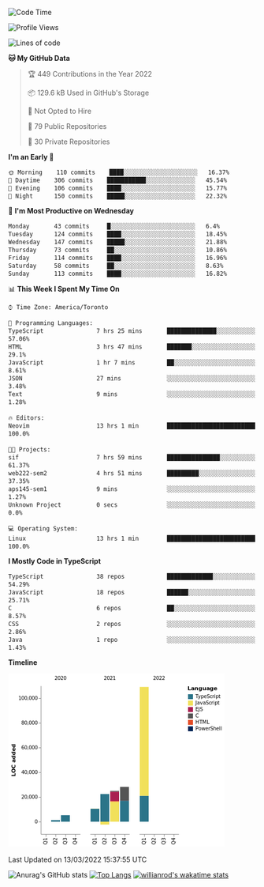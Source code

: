 <!--START_SECTION:waka-->
![Code Time](http://img.shields.io/badge/Code%20Time-185%20hrs%2026%20mins-blue)

![Profile Views](http://img.shields.io/badge/Profile%20Views-7-blue)

![Lines of code](https://img.shields.io/badge/From%20Hello%20World%20I%27ve%20Written-199%20Thousand%20lines%20of%20code-blue)

**🐱 My GitHub Data** 

> 🏆 449 Contributions in the Year 2022
 > 
> 📦 129.6 kB Used in GitHub's Storage 
 > 
> 🚫 Not Opted to Hire
 > 
> 📜 79 Public Repositories 
 > 
> 🔑 30 Private Repositories  
 > 
**I'm an Early 🐤** 

```text
🌞 Morning    110 commits    ████░░░░░░░░░░░░░░░░░░░░░   16.37% 
🌆 Daytime    306 commits    ███████████░░░░░░░░░░░░░░   45.54% 
🌃 Evening    106 commits    ████░░░░░░░░░░░░░░░░░░░░░   15.77% 
🌙 Night      150 commits    █████░░░░░░░░░░░░░░░░░░░░   22.32%

```
📅 **I'm Most Productive on Wednesday** 

```text
Monday       43 commits     █░░░░░░░░░░░░░░░░░░░░░░░░   6.4% 
Tuesday      124 commits    ████░░░░░░░░░░░░░░░░░░░░░   18.45% 
Wednesday    147 commits    █████░░░░░░░░░░░░░░░░░░░░   21.88% 
Thursday     73 commits     ██░░░░░░░░░░░░░░░░░░░░░░░   10.86% 
Friday       114 commits    ████░░░░░░░░░░░░░░░░░░░░░   16.96% 
Saturday     58 commits     ██░░░░░░░░░░░░░░░░░░░░░░░   8.63% 
Sunday       113 commits    ████░░░░░░░░░░░░░░░░░░░░░   16.82%

```


📊 **This Week I Spent My Time On** 

```text
⌚︎ Time Zone: America/Toronto

💬 Programming Languages: 
TypeScript               7 hrs 25 mins       ██████████████░░░░░░░░░░░   57.06% 
HTML                     3 hrs 47 mins       ███████░░░░░░░░░░░░░░░░░░   29.1% 
JavaScript               1 hr 7 mins         ██░░░░░░░░░░░░░░░░░░░░░░░   8.61% 
JSON                     27 mins             ░░░░░░░░░░░░░░░░░░░░░░░░░   3.48% 
Text                     9 mins              ░░░░░░░░░░░░░░░░░░░░░░░░░   1.28%

🔥 Editors: 
Neovim                   13 hrs 1 min        █████████████████████████   100.0%

🐱‍💻 Projects: 
sif                      7 hrs 59 mins       ███████████████░░░░░░░░░░   61.37% 
web222-sem2              4 hrs 51 mins       █████████░░░░░░░░░░░░░░░░   37.35% 
aps145-sem1              9 mins              ░░░░░░░░░░░░░░░░░░░░░░░░░   1.27% 
Unknown Project          0 secs              ░░░░░░░░░░░░░░░░░░░░░░░░░   0.0%

💻 Operating System: 
Linux                    13 hrs 1 min        █████████████████████████   100.0%

```

**I Mostly Code in TypeScript** 

```text
TypeScript               38 repos            █████████████░░░░░░░░░░░░   54.29% 
JavaScript               18 repos            ██████░░░░░░░░░░░░░░░░░░░   25.71% 
C                        6 repos             ██░░░░░░░░░░░░░░░░░░░░░░░   8.57% 
CSS                      2 repos             ░░░░░░░░░░░░░░░░░░░░░░░░░   2.86% 
Java                     1 repo              ░░░░░░░░░░░░░░░░░░░░░░░░░   1.43%

```


**Timeline**

![Chart not found](https://raw.githubusercontent.com/wise-introvert/wise-introvert/master/charts/bar_graph.png) 


 Last Updated on 13/03/2022 15:37:55 UTC
<!--END_SECTION:waka-->

![Anurag's GitHub stats](https://github-readme-stats.vercel.app/api?username=wise-introvert&count_private=true&show_icons=true)
[![Top Langs](https://github-readme-stats.vercel.app/api/top-langs/?username=wise-introvert&langs_count=10)](https://github.com/anuraghazra/github-readme-stats)
[![willianrod's wakatime stats](https://github-readme-stats.vercel.app/api/wakatime?username=wiseintrovert)](https://github.com/anuraghazra/github-readme-stats)
